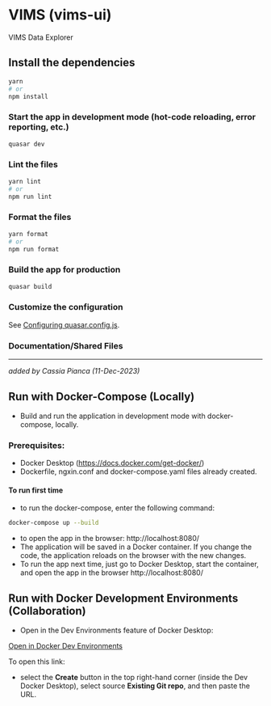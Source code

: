 # VIMS (vims-ui)

VIMS Data Explorer

## Install the dependencies
```bash
yarn
# or
npm install
```

### Start the app in development mode (hot-code reloading, error reporting, etc.)
```bash
quasar dev
```


### Lint the files
```bash
yarn lint
# or
npm run lint
```


### Format the files
```bash
yarn format
# or
npm run format
```



### Build the app for production
```bash
quasar build
```

### Customize the configuration
See [Configuring quasar.config.js](https://v2.quasar.dev/quasar-cli-vite/quasar-config-js).


### Documentation/Shared Files

---

*added by Cassia Pianca (11-Dec-2023)*

<!-- # Run with Docker (no development mode)

VIMS Data Explorer

## Prerequisites:

- Docker Desktop (https://docs.docker.com/get-docker/)
- Dockerfile and ngxin.conf files already created.

### Build the docker image 

- open the Docker Desktop
- docker uses the Dockerfile to build the image.
  
- To build the docker image, in the terminal, enter the following command:
```bash
docker build -t cmc_frontend .
```

### Run the docker container

- to run the docker container, in the terminal, enter the following command:

```bash
docker run -dp 127.0.0.1:8000:80 cmc_frontend
```

- to open the app in the browser: http://localhost:8000 -->


## Run with Docker-Compose (Locally)


- Build and run the application in development mode with docker-compose, locally.

### Prerequisites:


- Docker Desktop (https://docs.docker.com/get-docker/)
- Dockerfile, ngxin.conf and docker-compose.yaml files already created.



#### To run first time

- to run the docker-compose, enter the following command:


 ```bash
docker-compose up --build
``` 


- to open the app in the browser: http://localhost:8080/
- The application will be saved in a Docker container. If you change the code, the application reloads on the browser with the new changes.
- To run the app next time, just go to Docker Desktop, start the container, and open the app in the browser http://localhost:8080/


## Run with Docker Development Environments (Collaboration)

- Open in the Dev Environments feature of Docker Desktop:

[Open in Docker Dev Environments](https://open.docker.com/dashboard/dev-envs?url=https://github.com/parrishd/cmc_frontend_v4.git)

To open this link: 

- select the **Create** button in the top right-hand corner (inside the Dev Docker Desktop), select source **Existing Git repo**, and then paste the URL.

